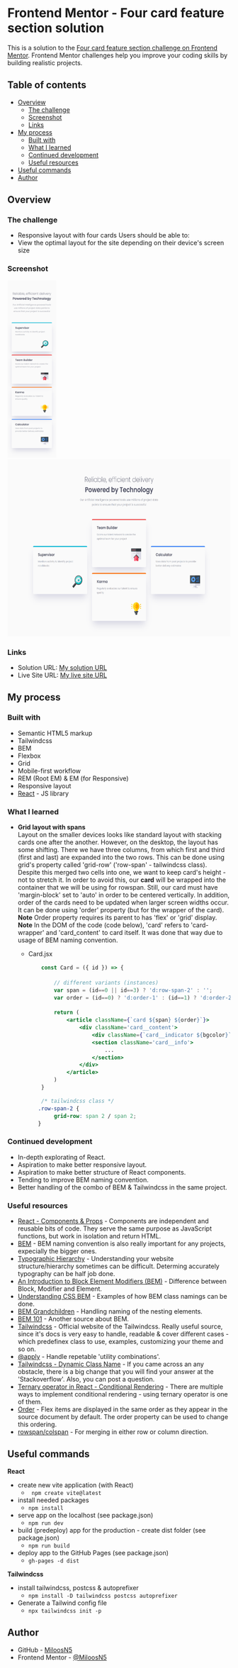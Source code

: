# Frontend Mentor - Four card feature section solution

This is a solution to the [Four card feature section challenge on Frontend Mentor](https://www.frontendmentor.io/challenges/four-card-feature-section-weK1eFYK). Frontend Mentor challenges help you improve your coding skills by building realistic projects. 

## Table of contents

- [Overview](#overview)
  - [The challenge](#the-challenge)
  - [Screenshot](#screenshot)
  - [Links](#links)
- [My process](#my-process)
  - [Built with](#built-with)
  - [What I learned](#what-i-learned)
  - [Continued development](#continued-development)
  - [Useful resources](#useful-resources)
- [Useful commands](#useful-commands)
- [Author](#author)

## Overview

### The challenge
- Responsive layout with four cards
Users should be able to:
- View the optimal layout for the site depending on their device's screen size

### Screenshot
<div>
  <img src="solution_images/solution_375mobile.png" width="auto" height="400" src="solution on mobile view"/>
  <img src="solution_images/solution_1440desktop.png" width="auto" height="400" src="solution on desktop view"/>
</div>

### Links

- Solution URL: [My solution URL](https://github.com/MiloosN5/FrontendMentor_FourCardFeatureSectionMaster/blob/main/README.md)
- Live Site URL: [My live site URL](https://miloosn5.github.io/FrontendMentor_ArticlePreviewComponent_Challenge/)


## My process

### Built with

- Semantic HTML5 markup
- Tailwindcss
- BEM
- Flexbox
- Grid
- Mobile-first workflow
- REM (Root EM) & EM (for Responsive)
- Responsive layout
- [React](https://reactjs.org/) - JS library

### What I learned

* **Grid layout with spans**<br>
    Layout on the smaller devices looks like standard layout with stacking cards one after the another. However, on the desktop, the layout has some shifting. There we have three columns, from which first and third (first and last) are expanded into the two rows. This can be done using grid's property called 'grid-row' ('row-span' - tailwindcss class). Despite this merged two cells into one, we want to keep card's height - not to stretch it. In order to avoid this, our **card** will be wrapped into the container that we will be using for rowspan. Still, our card must have 'margin-block' set to 'auto' in order to be centered vertically. In addition, order of the cards need to be updated when larger screen widths occur. It can be done using 'order' property (but for the wrapper of the card). <br/>
    **Note** Order property requires its parent to has 'flex' or 'grid' display.
    **Note** In the DOM of the code (code below), 'card' refers to 'card-wrapper' and 'card_content' to card itself. It was done that way due to usage of BEM naming convention.

    * Card.jsx
        ```jsx
            const Card = ({ id }) => {

                // different variants (instances) 
                var span = (id==0 || id==3) ? 'd:row-span-2' : '';
                var order = (id==0) ? 'd:order-1' : (id==1) ? 'd:order-2' : (id==2) ? 'd:order-4' : 'd:order-3';

                return (
                    <article className={`card ${span} ${order}`}> 
                        <div className='card__content'> 
                            <div className={`card__indicator ${bgcolor}`}></div>
                            <section className='card__info'>
                                ...
                            </section>
                        </div>
                    </article>
                )
            }
        ```    
        ```css
            /* tailwindcss class */
           .row-span-2 {
	            grid-row: span 2 / span 2;
           }
        ```   

### Continued development

* In-depth explorating of React.
* Aspiration to make better responsive layout.
* Aspiration to make better structure of React components.
* Tending to improve BEM naming convention.
* Better handling of the combo of BEM & Tailwindcss in the same project.

### Useful resources

- [React - Components & Props](https://legacy.reactjs.org/docs/components-and-props.html) - Components are independent and reusable bits of code. They serve the same purpose as JavaScript functions, but work in isolation and return HTML.
- [BEM](https://en.bem.info/) - BEM naming convention is also really important for any projects, expecially the bigger ones.
- [Typographic Hierarchy](https://www.toptal.com/designers/typography/typographic-hierarchy) - Understanding your website structure/hierarchy sometimes can be difficult. Determing accurately typography can be half job done. 
- [An Introduction to Block Element Modifiers (BEM)](https://opensenselabs.com/blog/articles/introduction-block-element-modifiers) - Difference between Block, Modifier and Element.
- [Understanding CSS BEM](https://codeburst.io/understanding-css-bem-naming-convention-a8cca116d252) - Examples of how BEM class namings can be done.
- [BEM Grandchildren](https://scalablecss.com/bem-nesting-grandchild-elements/) - Handling naming of the nesting elements.
- [BEM 101](https://css-tricks.com/bem-101/) - Another source about BEM.
- [Tailwindcss](https://tailwindcss.com/) - Official website of the Tailwindcss. Really useful source, since it's docs is very easy to handle, readable & cover different cases - which predefinex class to use, examples, customizing your theme and so on.
- [@apply](https://tailwindcss.com/docs/reusing-styles) - Handle repetable 'utility combinations'.
- [Tailwindcss - Dynamic Class Name](https://stackoverflow.com/questions/69687530/dynamically-build-classnames-in-tailwindcss) - If you came across an any obstacle, there is a big change that you will find your answer at the 'Stackoverflow'. Also, you can post a question.
- [Ternary operator in React - Conditional Rendering](https://react.dev/learn/conditional-rendering) - There are multiple ways to implement conditional rendering - using ternary operator is one of them.
- [Order](https://css-tricks.com/almanac/properties/o/order/) - Flex items are displayed in the same order as they appear in the source document by default. The order property can be used to change this ordering.
- [rowspan/colspan](https://stackoverflow.com/questions/69317523/how-to-use-row-span-in-a-css-grid) - For merging in either row or column direction.

## Useful commands

**React**
- create new vite application (with React)
    * ``` npm create vite@latest```
- install needed packages
    * ```npm install```
- serve app on the localhost (see package.json)
    * ```npm run dev```
- build (predeploy) app for the production - create dist folder (see package.json)
    * ```npm run build```
- deploy app to the GitHub Pages (see package.json)
    * ```gh-pages -d dist```

**Tailwindcss**
- install tailwindcss, postcss & autoprefixer
    * ```npm install -D tailwindcss postcss autoprefixer```
- Generate a Tailwind config file
    * ```npx tailwindcss init -p```

## Author

- GitHub - [MiloosN5](https://github.com/MiloosN5)
- Frontend Mentor - [@MiloosN5](https://www.frontendmentor.io/profile/MiloosN5)





